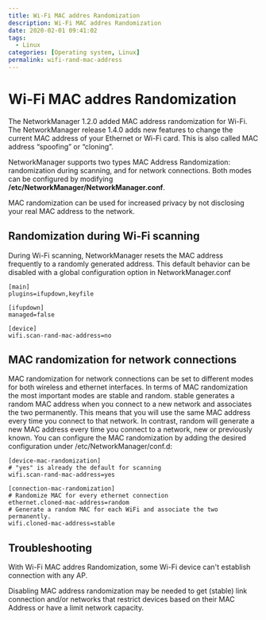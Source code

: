 ```yaml
---
title: Wi-Fi MAC addres Randomization
description: Wi-Fi MAC addres Randomization
date: 2020-02-01 09:41:02
tags:
  - Linux
categories: [Operating system, Linux]
permalink: wifi-rand-mac-address
---
```


# Wi-Fi MAC addres Randomization

The NetworkManager 1.2.0 added MAC address randomization for Wi-Fi. The NetworkManager release 1.4.0 adds new features to change the current MAC address of your Ethernet or Wi-Fi card. This is also called MAC address “spoofing” or “cloning”.

NetworkManager supports two types MAC Address Randomization: randomization during scanning, and for network connections. Both modes can be configured by modifying **/etc/NetworkManager/NetworkManager.conf**.

MAC randomization can be used for increased privacy by not disclosing your real MAC address to the network.

## Randomization during Wi-Fi scanning

During Wi-Fi scanning, NetworkManager resets the MAC address frequently to a randomly generated address. This default behavior can be disabled with a global configuration option in NetworkManager.conf

```
[main]
plugins=ifupdown,keyfile

[ifupdown]
managed=false

[device]
wifi.scan-rand-mac-address=no
```

## MAC randomization for network connections

MAC randomization for network connections can be set to different modes for both wireless and ethernet interfaces. In terms of MAC randomization the most important modes are stable and random. stable generates a random MAC address when you connect to a new network and associates the two permanently. This means that you will use the same MAC address every time you connect to that network. In contrast, random will generate a new MAC address every time you connect to a network, new or previously known. You can configure the MAC randomization by adding the desired configuration under /etc/NetworkManager/conf.d:

```
[device-mac-randomization]
# "yes" is already the default for scanning
wifi.scan-rand-mac-address=yes

[connection-mac-randomization]
# Randomize MAC for every ethernet connection
ethernet.cloned-mac-address=random
# Generate a random MAC for each WiFi and associate the two permanently.
wifi.cloned-mac-address=stable
```

## Troubleshooting

With Wi-Fi MAC addres Randomization, some Wi-Fi device can't establish connection with any AP.

Disabling MAC address randomization may be needed to get (stable) link connection and/or networks that restrict devices based on their MAC Address or have a limit network capacity.
